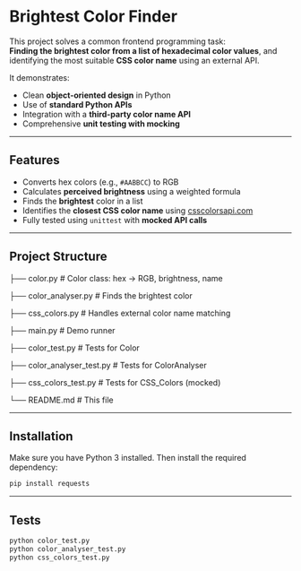 # Brightest Color Finder

This project solves a common frontend programming task:  
**Finding the brightest color from a list of hexadecimal color values**, and identifying the most suitable **CSS color name** using an external API.

It demonstrates:
- Clean **object-oriented design** in Python
- Use of **standard Python APIs**
- Integration with a **third-party color name API**
- Comprehensive **unit testing with mocking**

---

## Features

- Converts hex colors (e.g., `#AABBCC`) to RGB
- Calculates **perceived brightness** using a weighted formula
- Finds the **brightest** color in a list
- Identifies the **closest CSS color name** using [csscolorsapi.com](https://www.csscolorsapi.com)
- Fully tested using `unittest` with **mocked API calls**

---

##  Project Structure

 ├── color.py # Color class: hex → RGB, brightness, name 
 
 ├── color_analyser.py # Finds the brightest color 
 
 ├── css_colors.py # Handles external color name matching 
 
 ├── main.py # Demo runner 
 
 ├── color_test.py # Tests for Color 
 
 ├── color_analyser_test.py # Tests for ColorAnalyser 
 
 ├── css_colors_test.py # Tests for CSS_Colors (mocked) 
 
 └── README.md # This file
 
---

##  Installation

Make sure you have Python 3 installed. Then install the required dependency:

```bash
pip install requests
```

---

##  Tests
```bash
python color_test.py
python color_analyser_test.py
python css_colors_test.py
```
